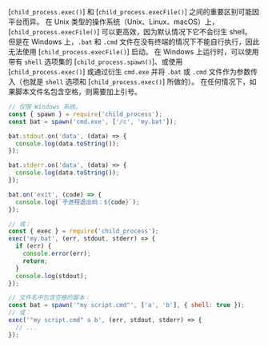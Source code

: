 
[`child_process.exec()`] 和 [`child_process.execFile()`] 之间的重要区别可能因平台而异。
在 Unix 类型的操作系统（Unix、Linux、macOS）上，[`child_process.execFile()`] 可以更高效，因为默认情况下它不会衍生 shell。
但是在 Windows 上，`.bat` 和 `.cmd` 文件在没有终端的情况下不能自行执行，因此无法使用 [`child_process.execFile()`] 启动。
在 Windows 上运行时，可以使用带有 `shell` 选项集的 [`child_process.spawn()`]、或使用 [`child_process.exec()`] 或通过衍生 `cmd.exe` 并将 `.bat` 或 `.cmd` 文件作为参数传入（也就是 `shell` 选项和 [`child_process.exec()`] 所做的）。
在任何情况下，如果脚本文件名包含空格，则需要加上引号。

```js
// 仅限 Windows 系统。
const { spawn } = require('child_process');
const bat = spawn('cmd.exe', ['/c', 'my.bat']);

bat.stdout.on('data', (data) => {
  console.log(data.toString());
});

bat.stderr.on('data', (data) => {
  console.log(data.toString());
});

bat.on('exit', (code) => {
  console.log(`子进程退出码：${code}`);
});
```

```js
// 或：
const { exec } = require('child_process');
exec('my.bat', (err, stdout, stderr) => {
  if (err) {
    console.error(err);
    return;
  }
  console.log(stdout);
});

// 文件名中包含空格的脚本：
const bat = spawn('"my script.cmd"', ['a', 'b'], { shell: true });
// 或：
exec('"my script.cmd" a b', (err, stdout, stderr) => {
  // ...
});
```

